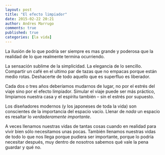 ```yaml
---
layout: post
title: "El efecto limpiador"
date: 2015-02-22 20:21
author: Andres Marrugo
comments: true
published: true
categories: [la vida]
---
```


La ilusión de lo que podría ser siempre es mas grande y poderosa que la realidad de lo que realmente termina ocurriendo. 

La sensación sublime de la simplicidad. La elegancia de lo sencillo. Compartir un café en el ultimo par de tazas que no empacas porque están medio rotas. Deshacerte de todo aquello que es superfluo es liberador. 

Cada dos o tres años deberíamos mudarnos de lugar, no por el estrés del viaje sino por el efecto limpiador. Simular el viaje puede ser más práctico, limpiamos nuestra casa y el espíritu también – sin el estrés por supuesto. 

Los diseñadores modernos (y los japoneses de toda la vida) son conscientes de la importancia del espacio vacío. Llenar de *nada* un espacio es resaltar lo *verdaderamente importante*. 

A veces llenamos nuestras vidas de tantas cosas cuando en realidad para vivir bien sólo necesitamos unas pocas. También llenamos nuestras vidas de todo lo que nos llega porque pudiera ser importante, porque lo podría necesitar después, muy dentro de nosotros sabemos qué vale la pena guardar y qué no. 

